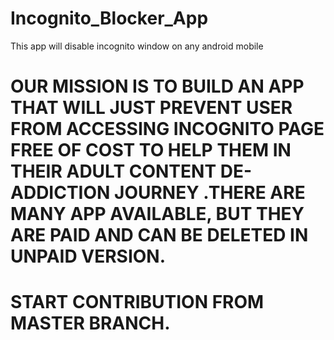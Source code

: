 # Incognito_Blocker_App
This app will  disable incognito window on any android mobile

# OUR MISSION IS TO BUILD AN APP THAT WILL JUST PREVENT USER FROM ACCESSING INCOGNITO PAGE FREE OF COST TO  HELP THEM IN THEIR ADULT CONTENT DE-ADDICTION JOURNEY .THERE ARE MANY APP AVAILABLE, BUT THEY ARE PAID AND CAN BE DELETED IN UNPAID VERSION.

# START CONTRIBUTION FROM MASTER BRANCH.
